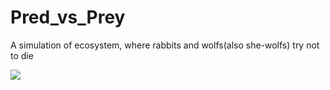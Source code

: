 # Pred_vs_Prey
A simulation of ecosystem, where rabbits and wolfs(also she-wolfs) try not to die

![](https://img.shields.io/badge/godot-4.0%2B-blue)
